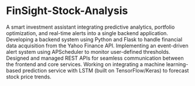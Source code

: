 # FinSight-Stock-Analysis
A smart investment assistant integrating predictive analytics, portfolio optimization, and real-time alerts into a single backend application.
Developing a backend system using Python and Flask to handle financial data acquisition from the Yahoo Finance API.
Implementing an event-driven alert system using APScheduler to monitor user-defined thresholds.
Designed and managed REST APIs for seamless communication between the frontend and core services.
Working on integrating a machine learning-based prediction service with LSTM (built on TensorFlow/Keras) to forecast stock price trends.
